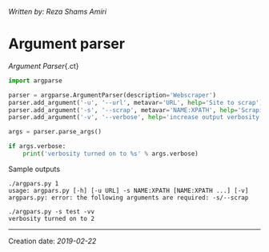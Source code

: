 _Written by: Reza Shams Amiri_
# Argument parser

_Argument Parser_{.ct}
``` python
import argparse

parser = argparse.ArgumentParser(description='Webscraper')
parser.add_argument('-u', '--url', metavar='URL', help='Site to scrap')
parser.add_argument('-s', '--scrap', metavar='NAME:XPATH', help='Scraping pattern', required=True, nargs='+')
parser.add_argument('-v', '--verbose', help='increase output verbosity', action='count', default=0)

args = parser.parse_args()

if args.verbose:
    print('verbosity turned on to %s' % args.verbose)
```
Sample outputs
```
./argpars.py 1
usage: argpars.py [-h] [-u URL] -s NAME:XPATH [NAME:XPATH ...] [-v]
argpars.py: error: the following arguments are required: -s/--scrap
```

``` 
./argpars.py -s test -vv
verbosity turned on to 2
```


* * *
Creation date: _2019-02-22_
